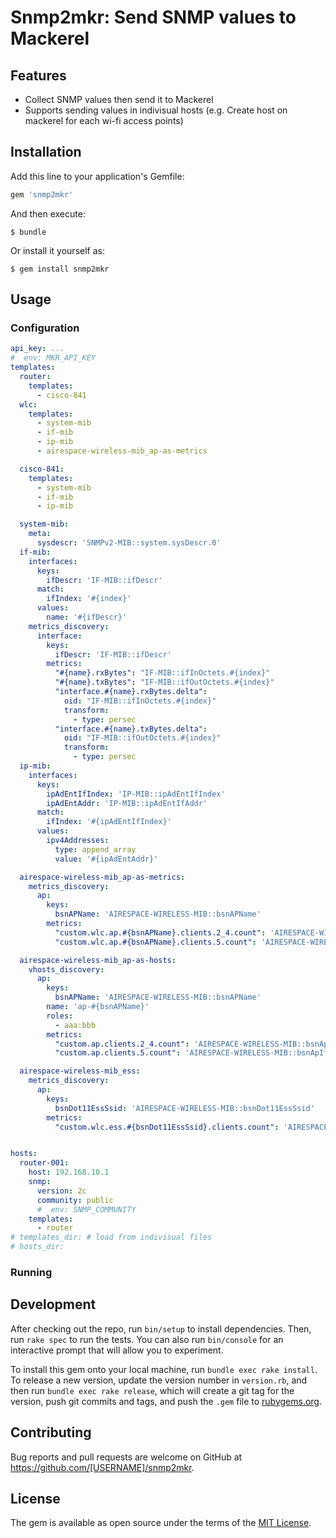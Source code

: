 # Snmp2mkr: Send SNMP values to Mackerel

## Features

- Collect SNMP values then send it to Mackerel
- Supports sending values in indivisual hosts (e.g. Create host on mackerel for each wi-fi access points)

## Installation

Add this line to your application's Gemfile:

```ruby
gem 'snmp2mkr'
```

And then execute:

    $ bundle

Or install it yourself as:

    $ gem install snmp2mkr

## Usage

### Configuration

``` yaml
api_key: ...
#  env: MKR_API_KEY
templates:
  router:
    templates:
      - cisco-841
  wlc:
    templates:
      - system-mib
      - if-mib
      - ip-mib
      - airespace-wireless-mib_ap-as-metrics

  cisco-841:
    templates:
      - system-mib
      - if-mib
      - ip-mib

  system-mib:
    meta:
      sysdescr: 'SNMPv2-MIB::system.sysDescr.0'
  if-mib:
    interfaces:
      keys:
        ifDescr: 'IF-MIB::ifDescr'
      match:
        ifIndex: '#{index}'
      values:
        name: '#{ifDescr}'
    metrics_discovery:
      interface:
        keys:
          ifDescr: 'IF-MIB::ifDescr'
        metrics:
          "#{name}.rxBytes": "IF-MIB::ifInOctets.#{index}"
          "#{name}.txBytes": "IF-MIB::ifOutOctets.#{index}"
          "interface.#{name}.rxBytes.delta":
            oid: "IF-MIB::ifInOctets.#{index}"
            transform:
              - type: persec
          "interface.#{name}.txBytes.delta":
            oid: "IF-MIB::ifOutOctets.#{index}"
            transform:
              - type: persec
  ip-mib:
    interfaces:
      keys:
        ipAdEntIfIndex: 'IP-MIB::ipAdEntIfIndex'
        ipAdEntAddr: 'IP-MIB::ipAdEntIfAddr'
      match:
        ifIndex: '#{ipAdEntIfIndex}'
      values:
        ipv4Addresses:
          type: append_array
          value: '#{ipAdEntAddr}'

  airespace-wireless-mib_ap-as-metrics:
    metrics_discovery:
      ap:
        keys:
          bsnAPName: 'AIRESPACE-WIRELESS-MIB::bsnAPName'
        metrics:
          "custom.wlc.ap.#{bsnAPName}.clients.2_4.count": 'AIRESPACE-WIRELESS-MIB::bsnApIfNoOfUsers.#{index}.0'
          "custom.wlc.ap.#{bsnAPName}.clients.5.count": 'AIRESPACE-WIRELESS-MIB::bsnApIfNoOfUsers.#{index}.1'

  airespace-wireless-mib_ap-as-hosts:
    vhosts_discovery:
      ap:
        keys:
          bsnAPName: 'AIRESPACE-WIRELESS-MIB::bsnAPName'
        name: 'ap-#{bsnAPName}'
        roles:
          - aaa:bbb
        metrics:
          "custom.ap.clients.2_4.count": 'AIRESPACE-WIRELESS-MIB::bsnApIfNoOfUsers.#{index}.0'
          "custom.ap.clients.5.count": 'AIRESPACE-WIRELESS-MIB::bsnApIfNoOfUsers.#{index}.1'

  airespace-wireless-mib_ess:
    metrics_discovery:
      ap:
        keys:
          bsnDot11EssSsid: 'AIRESPACE-WIRELESS-MIB::bsnDot11EssSsid'
        metrics:
          "custom.wlc.ess.#{bsnDot11EssSsid}.clients.count": 'AIRESPACE-WIRELESS-MIB::bsnDot11EssNumberOfMobileStations.#{index}'


hosts:
  router-001:
    host: 192.168.10.1
    snmp:
      version: 2c
      community: public
      #  env: SNMP_COMMUNITY
    templates:
      - router
# templates_dir: # load from indivisual files
# hosts_dir: 
```

### Running

## Development

After checking out the repo, run `bin/setup` to install dependencies. Then, run `rake spec` to run the tests. You can also run `bin/console` for an interactive prompt that will allow you to experiment.

To install this gem onto your local machine, run `bundle exec rake install`. To release a new version, update the version number in `version.rb`, and then run `bundle exec rake release`, which will create a git tag for the version, push git commits and tags, and push the `.gem` file to [rubygems.org](https://rubygems.org).

## Contributing

Bug reports and pull requests are welcome on GitHub at https://github.com/[USERNAME]/snmp2mkr.


## License

The gem is available as open source under the terms of the [MIT License](http://opensource.org/licenses/MIT).

